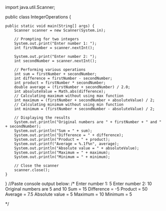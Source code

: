 import java.util.Scanner;

public class IntegerOperations {

    public static void main(String[] args) {
        Scanner scanner = new Scanner(System.in);

        // Prompting for two integers
        System.out.print("Enter number 1: ");
        int firstNumber = scanner.nextInt();

        System.out.print("Enter number 2: ");
        int secondNumber = scanner.nextInt();

        // Performing various operations
        int sum = firstNumber + secondNumber;
        int difference = firstNumber - secondNumber;
        int product = firstNumber * secondNumber;
        double average = (firstNumber + secondNumber) / 2.0;
        int absoluteValue = Math.abs(difference);
        // Calculating maximum without using max function
        int maximum = (firstNumber + secondNumber + absoluteValue) / 2;
        // Calculating minimum without using min function
        int minimum = (firstNumber + secondNumber - absoluteValue) / 2;

        // Displaying the results
        System.out.println("Original numbers are " + firstNumber + " and " + secondNumber);
        System.out.println("Sum = " + sum);
        System.out.println("Difference = " + difference);
        System.out.println("Product = " + product);
        System.out.printf("Average = %.1f%n", average);
        System.out.println("Absolute value = " + absoluteValue);
        System.out.println("Maximum = " + maximum);
        System.out.println("Minimum = " + minimum);

        // Close the scanner
        scanner.close();
    }
}
//Paste console output below:
/*
Enter number 1: 5
Enter number 2: 10
Original numbers are 5 and 10
Sum = 15
Difference = -5
Product = 50
Average = 7.5
Absolute value = 5
Maximum = 10
Minimum = 5

*/
